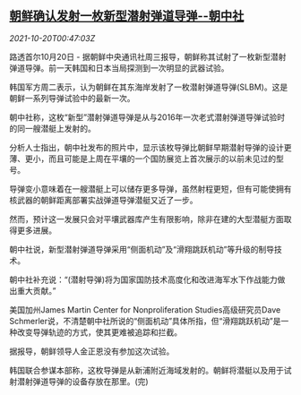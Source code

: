 <!--1634691664000-->
[朝鲜确认发射一枚新型潜射弹道导弹--朝中社](https://cn.reuters.com/article/north-korea-missile-kcna-1020-wedn-idCNKBS2HA01I)
------

<div><i>2021-10-20T00:47:03Z</i></div><p>路透首尔10月20日 - 据朝鲜中央通讯社周三报导，朝鲜称其试射了一枚新型潜射弹道导弹。前一天韩国和日本当局探测到一次明显的武器试验。</p><p>韩国军方周二表示，认为朝鲜在其东海岸发射了一枚潜射弹道导弹(SLBM)。这是朝鲜一系列导弹试验中的最新一次。</p><p>朝中社称，这枚“新型”潜射弹道导弹是从与2016年一次老式潜射弹道导弹试验时的同一艘潜艇上发射的。</p><p>分析人士指出，朝中社发布的照片中，显示该枚导弹比朝鲜早期潜射导弹的设计更薄、更小，而且可能是上周在平壤的一个国防展览上首次展示的以前未见过的型号。</p><p>导弹变小意味着在一艘潜艇上可以储存更多导弹，虽然射程更短，但有可能使拥有核武器的朝鲜距离部署实战弹道导弹潜艇又近了一步。</p><p>然而，预计这一发展只会对平壤武器库产生有限影响，除非在建的大型潜艇方面取得更多进展。</p><p>朝中社说，新型潜射弹道导弹采用“侧面机动”及“滑翔跳跃机动”等升级的制导技术。</p><p>朝中社补充说：“(潜射导弹)将为国家国防技术高度化和改进海军水下作战能力做出重大贡献。”</p><p>美国加州James Martin Center for Nonproliferation Studies高级研究员Dave Schmerler说，不清楚朝中社所说的“侧面机动”具体所指，但“滑翔跳跃机动”是一种改变导弹轨迹的方式，使其更难被追踪和拦截。</p><p>据报导，朝鲜领导人金正恩没有参加这次试验。</p><p>韩国联合参谋本部称，这枚导弹是从新浦附近海域发射的。朝鲜将潜艇以及用于试射潜射弹道导弹的设备存放在那里。(完)</p>
